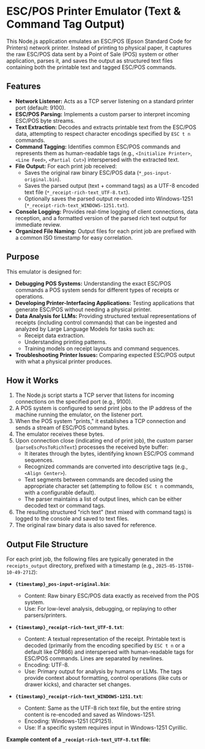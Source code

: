 # ESC/POS Printer Emulator (Text & Command Tag Output)

This Node.js application emulates an ESC/POS (Epson Standard Code for Printers) network printer. Instead of printing to physical paper, it captures the raw ESC/POS data sent by a Point of Sale (POS) system or other application, parses it, and saves the output as structured text files containing both the printable text and tagged ESC/POS commands.

## Features

*   **Network Listener:** Acts as a TCP server listening on a standard printer port (default: 9100).
*   **ESC/POS Parsing:** Implements a custom parser to interpret incoming ESC/POS byte streams.
*   **Text Extraction:** Decodes and extracts printable text from the ESC/POS data, attempting to respect character encodings specified by `ESC t n` commands.
*   **Command Tagging:** Identifies common ESC/POS commands and represents them as human-readable tags (e.g., `<Initialize Printer>`, `<Line Feed>`, `<Partial Cut>`) interspersed with the extracted text.
*   **File Output:** For each print job received:
    *   Saves the original raw binary ESC/POS data (`*_pos-input-original.bin`).
    *   Saves the parsed output (text + command tags) as a UTF-8 encoded text file (`*_receipt-rich-text_UTF-8.txt`).
    *   Optionally saves the parsed output re-encoded into Windows-1251 (`*_receipt-rich-text_WINDOWS-1251.txt`).
*   **Console Logging:** Provides real-time logging of client connections, data reception, and a formatted version of the parsed rich text output for immediate review.
*   **Organized File Naming:** Output files for each print job are prefixed with a common ISO timestamp for easy correlation.

## Purpose

This emulator is designed for:

*   **Debugging POS Systems:** Understanding the exact ESC/POS commands a POS system sends for different types of receipts or operations.
*   **Developing Printer-Interfacing Applications:** Testing applications that generate ESC/POS without needing a physical printer.
*   **Data Analysis for LLMs:** Providing structured textual representations of receipts (including control commands) that can be ingested and analyzed by Large Language Models for tasks such as:
    *   Receipt data extraction.
    *   Understanding printing patterns.
    *   Training models on receipt layouts and command sequences.
*   **Troubleshooting Printer Issues:** Comparing expected ESC/POS output with what a physical printer produces.

## How it Works

1.  The Node.js script starts a TCP server that listens for incoming connections on the specified port (e.g., 9100).
2.  A POS system is configured to send print jobs to the IP address of the machine running the emulator, on the listener port.
3.  When the POS system "prints," it establishes a TCP connection and sends a stream of ESC/POS command bytes.
4.  The emulator receives these bytes.
5.  Upon connection close (indicating end of print job), the custom parser (`parseEscPosToRichText`) processes the received byte buffer:
    *   It iterates through the bytes, identifying known ESC/POS command sequences.
    *   Recognized commands are converted into descriptive tags (e.g., `<Align Center>`).
    *   Text segments between commands are decoded using the appropriate character set (attempting to follow `ESC t n` commands, with a configurable default).
    *   The parser maintains a list of output lines, which can be either decoded text or command tags.
6.  The resulting structured "rich text" (text mixed with command tags) is logged to the console and saved to text files.
7.  The original raw binary data is also saved for reference.

## Output File Structure

For each print job, the following files are typically generated in the `receipts_output` directory, prefixed with a timestamp (e.g., `2025-05-15T08-10-49-271Z`):

*   **`{timestamp}_pos-input-original.bin`**:
    *   Content: Raw binary ESC/POS data exactly as received from the POS system.
    *   Use: For low-level analysis, debugging, or replaying to other parsers/printers.

*   **`{timestamp}_receipt-rich-text_UTF-8.txt`**:
    *   Content: A textual representation of the receipt. Printable text is decoded (primarily from the encoding specified by `ESC t n` or a default like CP866) and interspersed with human-readable tags for ESC/POS commands. Lines are separated by newlines.
    *   Encoding: UTF-8.
    *   Use: Primary output for analysis by humans or LLMs. The tags provide context about formatting, control operations (like cuts or drawer kicks), and character set changes.

*   **`{timestamp}_receipt-rich-text_WINDOWS-1251.txt`**:
    *   Content: Same as the UTF-8 rich text file, but the entire string content is re-encoded and saved as Windows-1251.
    *   Encoding: Windows-1251 (CP1251).
    *   Use: If a specific system requires input in Windows-1251 Cyrillic.

**Example content of a `_receipt-rich-text_UTF-8.txt` file:**